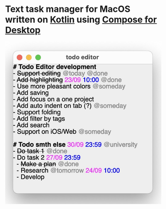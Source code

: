 # Text task manager for MacOS written on [Kotlin](https://kotlinlang.org) using [Compose for Desktop](https://www.jetbrains.com/lp/compose/)

![](todo-editor-preview.jpeg)